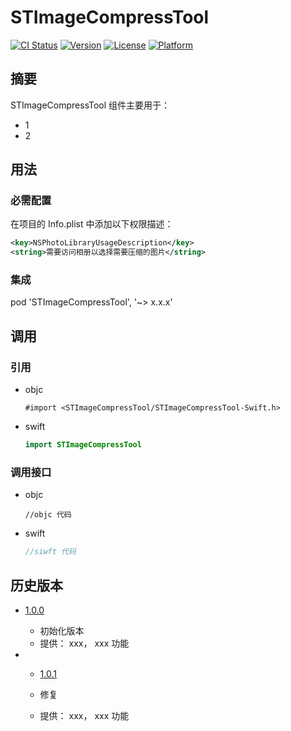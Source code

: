 # STImageCompressTool

[![CI Status](https://img.shields.io/travis/stephenchen/STImageCompressTool.svg?style=flat)](https://travis-ci.org/stephenchen/STImageCompressTool)
[![Version](https://img.shields.io/cocoapods/v/STImageCompressTool.svg?style=flat)](https://cocoapods.org/pods/STImageCompressTool)
[![License](https://img.shields.io/cocoapods/l/STImageCompressTool.svg?style=flat)](https://github.com/stephenchen/STImageCompressTool/blob/701ff106db3caa805f9dab12df7749c03c889c47/LICENSE)
[![Platform](https://img.shields.io/cocoapods/p/STImageCompressTool.svg?style=flat)](https://cocoapods.org/pods/STImageCompressTool)

## 摘要

STImageCompressTool 组件主要用于：

- 1
- 2

## 用法

### 必需配置

在项目的 Info.plist 中添加以下权限描述：

```xml
<key>NSPhotoLibraryUsageDescription</key>
<string>需要访问相册以选择需要压缩的图片</string>
```

### 集成

pod 'STImageCompressTool', '~> x.x.x'

## 调用

### 引用

- objc

  ```objc
  #import <STImageCompressTool/STImageCompressTool-Swift.h>
  ```

- swift

  ```swift
  import STImageCompressTool
  ```

### 调用接口

- objc
  ```objc
  //objc 代码
  ```

- swift

  ```swift
  //siwft 代码
  ```

## 历史版本

- [1.0.0](http://github/stephenchen/STImageCompressTool/tag/1.0.0)

  - 初始化版本
  - 提供： xxx， xxx 功能

- - [1.0.1](http://github/stephenchen/STImageCompressTool/tag/1.0.1)

  - 修复
  - 提供： xxx， xxx 功能
